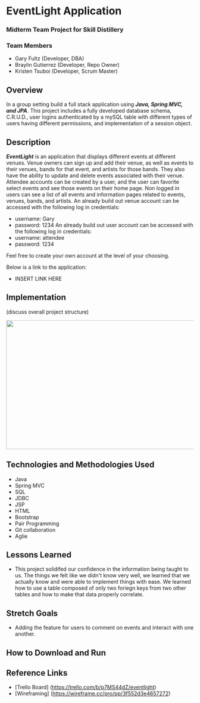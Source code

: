 # EventLight Application

### Midterm Team Project for Skill Distillery

### Team Members
- Gary Fultz (Developer, DBA)
- Braylin Gutierrez (Developer, Repo Owner)
- Kristen Tsuboi (Developer, Scrum Master)

## Overview
In a group setting build a full stack application using **_Java, Spring MVC, and JPA_**. This project includes a fully developed database schema, C.R.U.D., user logins authenticated by a mySQL table with different types of users having different permissions, and implementation of a session object.
<br>


## Description
**_EventLight_** is an application that displays different events at different venues. Venue owners can sign up and add their venue, as well as events to their venues, bands for that event, and artists for those bands. They also have the ability to update and delete events associated with their venue. Attendee accounts can be created by a user, and the user can favorite select events and see those events on their home page. Non logged in users can see a list of all events and information pages related to events, venues, bands, and artists.
An already build out venue account can be accessed with the following log in credentials:
- username: Gary 
- password: 1234
An already build out user account can be accessed with the following log in credentials:
- username: attendee
- password: 1234

Feel free to create your own account at the level of your choosing. 

Below is a link to the application: 
- INSERT LINK HERE 

## Implementation

(discuss overall project structure)

<img src="https://github.com/mannygutierrez12/MidtermProject/blob/main/DB/EventLightDBImage.png?raw=true" height="346" width='800'>

## Technologies and Methodologies Used
- Java
- Spring MVC
- SQL
- JDBC
- JSP
- HTML
- Bootstrap
- Pair Programming
- Git collaboration
- Aglie

## Lessons Learned
- This project solidifed our confidence in the information being taught to us. The things we felt like we didn't know very well, we learned that we actually know and were able to implement things with ease. We learned how to use a table composed of only two foriegn keys from two other tables and how to make that data properly correlate. 

## Stretch Goals
- Adding the feature for users to comment on events and interact with one another. 


## How to Download and Run

## Reference Links
- [Trello Board] (https://trello.com/b/p7MS44dZ/eventlight)
- [Wireframing] (https://wireframe.cc/pro/pp/3f552d3e4657272)


